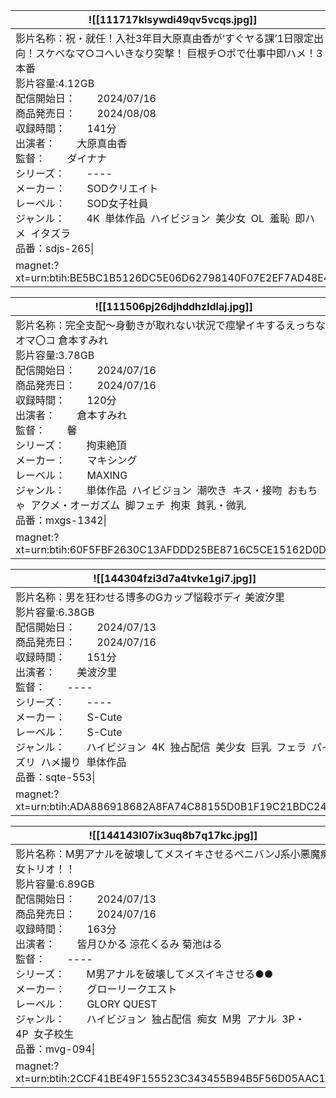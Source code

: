 | ![[111717klsywdi49qv5vcqs.jpg]]                                                                                                                                                                                                                                                                                                                                               |
| ----------------------------------------------------------------------------------------------------------------------------------------------------------------------------------------------------------------------------------------------------------------------------------------------------------------------------------------------------------------------------- |
| 影片名称：祝・就任！入社3年目大原真由香が‘すぐヤる課’1日限定出向！スケベなマ○コへいきなり突撃！ 巨根チ○ポで仕事中即ハメ！3本番  <br>影片容量:4.12GB  <br>配信開始日：        2024/07/16  <br>商品発売日：        2024/08/08  <br>収録時間：        141分  <br>出演者：        大原真由香  <br>監督：        ダイナナ  <br>シリーズ：        ----  <br>メーカー：        SODクリエイト  <br>レーベル：        SOD女子社員  <br>ジャンル：        4K  単体作品  ハイビジョン  美少女  OL  羞恥  即ハメ  イタズラ  <br>品番：sdjs-265\| |
| magnet:?xt=urn:btih:BE5BC1B5126DC5E06D62798140F07E2EF7AD48E4                                                                                                                                                                                                                                                                                                                  |

| ![[111506pj26djhddhzldlaj.jpg]]                                                                                                                                                                                                                                                                                                                                 |
| --------------------------------------------------------------------------------------------------------------------------------------------------------------------------------------------------------------------------------------------------------------------------------------------------------------------------------------------------------------- |
| 影片名称：完全支配～身動きが取れない状況で痙攣イキするえっちなオマ〇コ 倉本すみれ  <br>影片容量:3.78GB  <br>配信開始日：        2024/07/16  <br>商品発売日：        2024/07/16  <br>収録時間：        120分  <br>出演者：        倉本すみれ  <br>監督：        馨  <br>シリーズ：        拘束絶頂  <br>メーカー：        マキシング  <br>レーベル：        MAXING  <br>ジャンル：        単体作品  ハイビジョン  潮吹き  キス・接吻  おもちゃ  アクメ・オーガズム  脚フェチ  拘束  貧乳・微乳  <br>品番：mxgs-1342\| |
| magnet:?xt=urn:btih:60F5FBF2630C13AFDDD25BE8716C5CE15162D0DB                                                                                                                                                                                                                                                                                                    |

| ![[144304fzi3d7a4tvke1gi7.jpg]]                                                                                                                                                                                                                                                                                                            |
| ------------------------------------------------------------------------------------------------------------------------------------------------------------------------------------------------------------------------------------------------------------------------------------------------------------------------------------------ |
| 影片名称：男を狂わせる博多のGカップ悩殺ボディ 美波汐里  <br>影片容量:6.38GB  <br>配信開始日：        2024/07/13  <br>商品発売日：        2024/07/16  <br>収録時間：        151分  <br>出演者：        美波汐里  <br>監督：        ----  <br>シリーズ：        ----  <br>メーカー：        S-Cute  <br>レーベル：        S-Cute  <br>ジャンル：        ハイビジョン  4K  独占配信  美少女  巨乳  フェラ  パイズリ  ハメ撮り  単体作品  <br>品番：sqte-553\| |
| magnet:?xt=urn:btih:ADA886918682A8FA74C88155D0B1F19C21BDC24D                                                                                                                                                                                                                                                                               |


| ![[144143l07ix3uq8b7q17kc.jpg]]                                                                                                                                                                                                                                                                                                                                              |
| ---------------------------------------------------------------------------------------------------------------------------------------------------------------------------------------------------------------------------------------------------------------------------------------------------------------------------------------------------------------------------- |
| 影片名称：M男アナルを破壊してメスイキさせるペニバンJ系小悪魔痴女トリオ！！  <br>影片容量:6.89GB  <br>配信開始日：        2024/07/13  <br>商品発売日：        2024/07/16  <br>収録時間：        163分  <br>出演者：        皆月ひかる 涼花くるみ 菊池はる  <br>監督：        ----  <br>シリーズ：        M男アナルを破壊してメスイキさせる●●  <br>メーカー：        グローリークエスト  <br>レーベル：        GLORY QUEST  <br>ジャンル：        ハイビジョン  独占配信  痴女  M男  アナル  3P・4P  女子校生  <br>品番：mvg-094\| |
| magnet:?xt=urn:btih:2CCF41BE49F155523C343455B94B5F56D05AAC1F                                                                                                                                                                                                                                                                                                                 |
